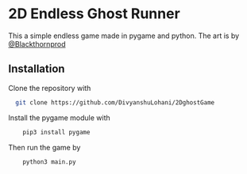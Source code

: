 # 2D Endless Ghost Runner

This a simple endless game made in pygame and python. The art is by [@Blackthornprod](https://www.youtube.com/c/Blackthornprod)

## Installation

Clone the repository with

```bash
  git clone https://github.com/DivyanshuLohani/2DghostGame
```

Install the pygame module with

```bash
    pip3 install pygame
```

Then run the game by

```bash
    python3 main.py
```

